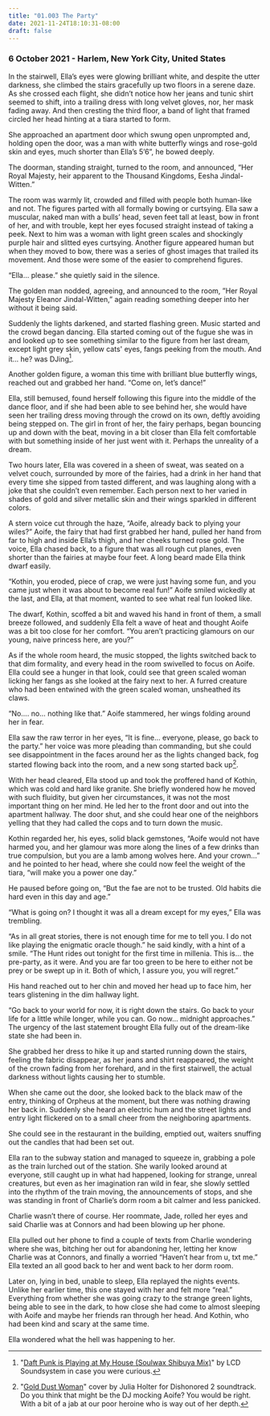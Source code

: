 ```yaml
---
title: "01.003 The Party"
date: 2021-11-24T18:10:31-08:00
draft: false
---
```

### 6 October 2021 - Harlem, New York City, United States

In the stairwell, Ella’s eyes were glowing brilliant white, and despite the utter darkness, she climbed the stairs gracefully up two floors in a serene daze. As she crossed each flight, she didn’t notice how her jeans and tunic shirt seemed to shift, into a trailing dress with long velvet gloves, nor, her mask fading away. And then cresting the third floor, a band of light that framed circled her head hinting at a tiara started to form.  

She approached an apartment door which swung open unprompted and, holding open the door, was a man with white butterfly wings and rose-gold skin and eyes, much shorter than Ella’s 5’6”, he bowed deeply.

The doorman, standing straight, turned to the room, and announced, “Her Royal Majesty, heir apparent to the Thousand Kingdoms, Eesha Jindal-Witten.”

The room was warmly lit, crowded and filled with people both human-like and not. The figures parted with all formally bowing or curtsying. Ella saw a muscular, naked man with a bulls’ head, seven feet tall at least, bow in front of her, and with trouble, kept her eyes focused straight instead of taking a peek. Next to him was a woman with light green scales and shockingly purple hair and slitted eyes curtsying. Another figure appeared human but when they moved to bow, there was a series of ghost images that trailed its movement. And those were some of the easier to comprehend figures.

“Ella… please.” she quietly said in the silence.

The golden man nodded, agreeing, and announced to the room, ”Her Royal Majesty Eleanor Jindal-Witten,” again reading something deeper into her without it being said.

Suddenly the lights darkened, and started flashing green. Music started and the crowd began dancing. Ella started coming out of the fugue she was in and looked up to see something similar to the figure from her last dream, except light grey skin, yellow cats' eyes, fangs peeking from the mouth. And it… he? was DJing[^1].

Another golden figure, a woman this time with brilliant blue butterfly wings, reached out and grabbed her hand. “Come on, let’s dance!”

Ella, still bemused, found herself following this figure into the middle of the dance floor, and if she had been able to see behind her, she would have seen her trailing dress moving through the crowd on its own, deftly avoiding being stepped on. The girl in front of her, the fairy perhaps, began bouncing up and down with the beat, moving in a bit closer than Ella felt comfortable with  but something inside of her just went with it. Perhaps the unreality of a dream.

Two hours later, Ella was covered in a sheen of sweat, was seated on a velvet couch, surrounded by more of the fairies, had a drink in her hand that every time she sipped from tasted different, and was laughing along with a joke that she couldn’t even remember. Each person next to her varied in shades of gold and silver metallic skin and their wings sparkled in different colors.

A stern voice cut through the haze, “Aoife, already back to plying your wiles?” Aoife, the fairy that had first grabbed her hand, pulled her hand from far to high and inside Ella’s thigh, and her cheeks turned rose gold. The voice, Ella chased back, to a figure that was all rough cut planes, even shorter than the fairies at maybe four feet. A long beard made Ella think dwarf easily.

“Kothin, you eroded, piece of crap, we were just having some fun, and you came just when it was about to become real fun!” Aoife smiled wickedly at the last, and Ella, at that moment, wanted to see what real fun looked like.

The dwarf, Kothin, scoffed a bit and waved his hand in front of them, a small breeze followed, and suddenly Ella felt a wave of heat and thought Aoife was a bit too close for her comfort. “You aren’t practicing glamours on our young, naive princess here, are you?”

As if the whole room heard, the music stopped, the lights switched back to that dim formality, and every head in the room swivelled to focus on Aoife. Ella could see a hunger in that look, could see that green scaled woman licking her fangs as she looked at the fairy next to her. A furred creature who had been entwined with the green scaled woman, unsheathed its claws.

“No…. no… nothing like that.” Aoife stammered, her wings folding around her in fear.

Ella saw the raw terror in her eyes, “It is fine… everyone, please, go back to the party.” her voice was more pleading than commanding, but she could see disappointment in the faces around her as the lights changed back, fog started flowing back into the room, and a new song started back up[^2].

With her head cleared, Ella stood up and took the proffered hand of Kothin, which was cold and hard like granite. She briefly wondered how he moved with such fluidity, but given her circumstances, it was not the most important thing on her mind. He led her to the front door and out into the apartment hallway. The door shut, and she could hear one of the neighbors yelling that they had called the cops and to turn down the music.

Kothin regarded her, his eyes, solid black gemstones, “Aoife would not have harmed you, and her glamour was more along the lines of a few drinks than true compulsion, but you are a lamb among wolves here. And your crown…”  and he pointed to her head, where she could now feel the weight of the tiara, “will make you a power one day.”

He paused before going on, “But the fae are not to be trusted. Old habits die hard even in this day and age.”

“What is going on? I thought it was all a dream except for my eyes,” Ella was trembling.

“As in all great stories, there is not enough time for me to tell you. I do not like playing the enigmatic oracle though.” he said kindly, with a hint of a smile. “The Hunt rides out tonight for the first time in millenia. This is… the pre-party, as it were. And you are far too green to be here to either not be prey or be swept up in it. Both of which, I assure you, you will regret.”

His hand reached out to her chin and moved her head up to face him, her tears glistening in the dim hallway light.

“Go back to your world for now, it is right down the stairs. Go back to your life for a little while longer, while you can. Go now… midnight approaches.” The urgency of the last statement brought Ella fully out of the dream-like state she had been in.

She grabbed her dress to hike it up and started running down the stairs, feeling the fabric disappear, as her jeans and shirt reappeared, the weight of the crown fading from her forehard, and in the first stairwell, the actual darkness without lights causing her to stumble.

When she came out the door, she looked back to the black maw of the entry, thinking of Orpheus at the moment, but there was nothing drawing her back in. Suddenly she heard an electric hum and the street lights and entry light flickered on to a small cheer from the neighboring apartments.

She could see in the restaurant in the building, emptied out, waiters snuffing out the candles that had been set out.

Ella ran to the subway station and managed to squeeze in, grabbing a pole as the train lurched out of the station. She warily looked around at everyone, still caught up in what had happened, looking for strange, unreal creatures, but even as her imagination ran wild in fear, she slowly settled into the rhythm of the train moving, the announcements of stops, and she was standing in front of Charlie’s dorm room a bit calmer and less panicked.

Charlie wasn’t there of course. Her roommate, Jade, rolled her eyes and said Charlie was at Connors and had been blowing up her phone.

Ella pulled out her phone to find a couple of texts from Charlie wondering where she was, bitching her out for abandoning her, letting her know Charlie was at Connors, and finally a worried “Haven’t hear from u, txt me.”  Ella texted an all good back to her and went back to her dorm room. 

Later on, lying in bed, unable to sleep, Ella replayed the nights events. Unlike her earlier time, this one stayed with her and felt more “real.”  Everything from whether she was going crazy to the strange green lights, being able to see in the dark, to how close she had come to almost sleeping with Aoife and maybe her friends ran through her head. And Kothin, who had been kind and scary at the same time. 

Ella wondered what the hell was happening to her. 

[^1]: "[Daft Punk is Playing at My House (Soulwax Shibuya Mix)](https://www.youtube.com/watch?v=cmsRvmY1R6E)" by LCD Soundsystem in case you were curious.

[^2]: "[Gold Dust Woman](https://www.youtube.com/watch?v=oAWe8pJ-WR0)" cover by Julia Holter for Dishonored 2 soundtrack. Do you think that might be the DJ mocking Aoife? You would be right. With a bit of a jab at our poor heroine who is way out of her depth.
